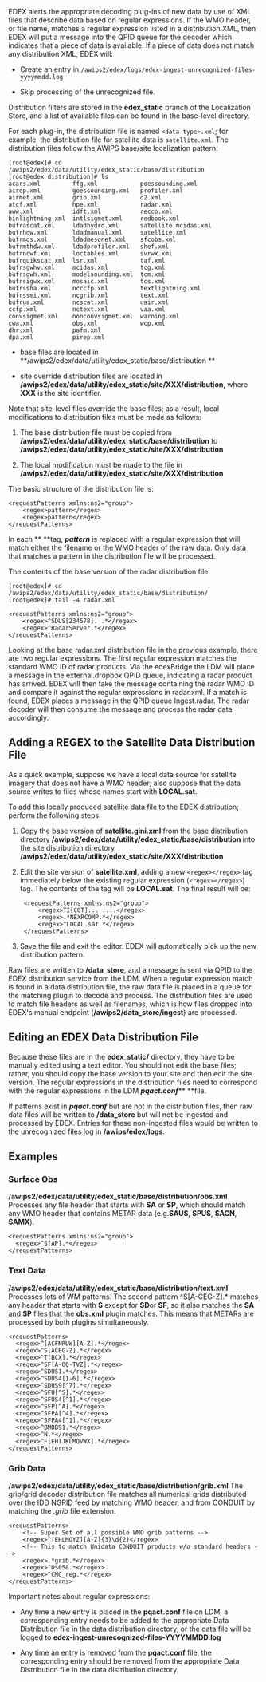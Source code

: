 


EDEX alerts the appropriate decoding plug-ins of new data by use of XML files that describe data based on regular expressions.  If the WMO header, or file name, matches a regular expression listed in a distribution XML, then EDEX will put a message into the QPID queue for the decoder which indicates that a piece of data is available. If a piece of data does not match any distribution XML, EDEX will:

* Create an entry in `/awips2/edex/logs/edex-ingest-unrecognized-files-yyyymmdd.log`

* Skip processing of the unrecognized file.

Distribution filters are stored in the **edex_static** branch of the Localization Store, and a list of available files can be found in the base-level directory.  

For each plug-in, the distribution file is named `<data-type>.xml`; for example, the distribution file for satellite data is `satellite.xml`. The distribution files follow the AWIPS base/site localization pattern: 
    
    [root@edex]# cd /awips2/edex/data/utility/edex_static/base/distribution
    [root@edex distribution]# ls
    acars.xml         ffg.xml            poessounding.xml
    airep.xml         goessounding.xml   profiler.xml
    airmet.xml        grib.xml           q2.xml
    atcf.xml          hpe.xml            radar.xml
    aww.xml           idft.xml           recco.xml
    binlightning.xml  intlsigmet.xml     redbook.xml
    bufrascat.xml     ldadhydro.xml      satellite.mcidas.xml
    bufrhdw.xml       ldadmanual.xml     satellite.xml
    bufrmos.xml       ldadmesonet.xml    sfcobs.xml
    bufrmthdw.xml     ldadprofiler.xml   shef.xml
    bufrncwf.xml      loctables.xml      svrwx.xml
    bufrquikscat.xml  lsr.xml            taf.xml
    bufrsgwhv.xml     mcidas.xml         tcg.xml
    bufrsgwh.xml      modelsounding.xml  tcm.xml
    bufrsigwx.xml     mosaic.xml         tcs.xml
    bufrssha.xml      ncccfp.xml         textlightning.xml
    bufrssmi.xml      ncgrib.xml         text.xml
    bufrua.xml        ncscat.xml         uair.xml
    ccfp.xml          nctext.xml         vaa.xml
    convsigmet.xml    nonconvsigmet.xml  warning.xml
    cwa.xml           obs.xml            wcp.xml
    dhr.xml           pafm.xml
    dpa.xml           pirep.xml

* base files are located in **/awips2/edex/data/utility/edex_static/base/distribution **

* site override distribution files are located in **/awips2/edex/data/utility/edex_static/site/XXX/distribution**, where **XXX** is the site identifier.

Note that site-level files override the base files; as a result, local modifications to distribution files must be made as follows:

1. The base distribution file must be copied from **/awips2/edex/data/utility/edex_static/base/distribution** to **/awips2/edex/data/utility/edex_static/site/XXX/distribution**

2. The local modification must be made to the file in **/awips2/edex/data/utility/edex_static/site/XXX/distribution**

The basic structure of the distribution file is:

    <requestPatterns xmlns:ns2="group">
        <regex>pattern</regex>
        <regex>pattern</regex>
    </requestPatterns>

In each **<regex></regex> **tag, **_pattern_** is replaced with a regular expression that will match either the filename or the WMO header of the raw data. Only data that matches a pattern in the distribution file will be processed.

The contents of the base version of the radar distribution file:

    [root@edex]# cd /awips2/edex/data/utility/edex_static/base/distribution/
    [root@edex]# tail -4 radar.xml
    
    <requestPatterns xmlns:ns2="group">
        <regex>^SDUS[234578]. .*</regex>
        <regex>^RadarServer.*</regex>
    </requestPatterns>

Looking at the base radar.xml distribution file in the previous example, there are two regular expressions.  The first regular expression matches the standard WMO ID of radar products.   Via the edexBridge the LDM will place a message in the external.dropbox QPID queue, indicating a radar product has arrived.  EDEX will then take the message containing the radar WMO ID and compare it against the regular expressions in radar.xml.  If a match is found, EDEX places a message in the QPID queue Ingest.radar.  The radar decoder will then consume the message and process the radar data accordingly. 


## Adding a REGEX to the Satellite Data Distribution File

As a quick example, suppose we have a local data source for satellite imagery that does not have a WMO header; also suppose that the data source writes to files whose names start with **LOCAL.sat**.

To add this locally produced satellite data file to the EDEX distribution; perform the following steps.

1. Copy the base version of **satellite.gini.xml** from the base distribution directory **/awips2/edex/data/utility/edex_static/base/distribution** into the site distribution directory **/awips2/edex/data/utility/edex_static/site/XXX/distribution**

2. Edit the site version of **satellite.xml**, adding a new `<regex></regex>` tag immediately below the existing regular expression (`<regex></regex>`) tag. The contents of the tag will be **LOCAL.sat**. The final result will be:

        <requestPatterns xmlns:ns2="group">
            <regex>TI[CGT]... ....</regex>
            <regex>.*NEXRCOMP.*</regex>
            <regex>^LOCAL.sat.*</regex>
        </requestPatterns>

3. Save the file and exit the editor. EDEX will automatically pick up the new distribution pattern.

Raw files are written to **/data_store**, and a message is sent via QPID to the EDEX distribution service from the LDM. When a regular expression match is found in a data distribution file, the raw data file is placed in a queue for the matching plugin to decode and process. The distribution files are used to match file headers as well as filenames, which is how files dropped into EDEX's manual endpoint (**/awips2/data_store/ingest**) are processed.

## Editing an EDEX Data Distribution File

Because these files are in the **edex_static/** directory, they have to be manually edited using a text editor. You should not edit the base files; rather, you should copy the base version to your site and then edit the site version. The regular expressions in the distribution files need to correspond with the regular expressions in the LDM **_pqact.conf_**** **file.

If patterns exist in **_pqact.conf_** but are not in the distribution files, then raw data files will be written to **/data_store** but will not be ingested and processed by EDEX. Entries for these non-ingested files would be written to the unrecognized files log in **/awips/edex/logs**.

## Examples

### Surface Obs

**/awips2/edex/data/utility/edex_static/base/distribution/obs.xml** Processes any file header that starts with **SA** or **SP**, which should match any WMO header that contains METAR data (e.g.**SAUS**, **SPUS**, **SACN**, **SAMX**).

    <requestPatterns xmlns:ns2="group">
      <regex>^S[AP].*</regex>
    </requestPatterns> 

### Text Data

**/awips2/edex/data/utility/edex_static/base/distribution/text.xml** Processes lots of WM patterns. The second pattern ^S[A-CEG-Z].* matches any header that starts with **S** except for **SD**or **SF**, so it also matches the **SA** and **SP** files that the **obs.xml** plugin matches. This means that METARs are processed by both plugins simultaneously.

    <requestPatterns>
      <regex>^[ACFNRUW][A-Z].*</regex>
      <regex>^S[ACEG-Z].*</regex>
      <regex>^T[BCX].*</regex>
      <regex>^SF[A-OQ-TVZ].*</regex>
      <regex>^SDUS1.*</regex>
      <regex>^SDUS4[1-6].*</regex>
      <regex>^SDUS9[^7].*</regex>
      <regex>^SFU[^S].*</regex>
      <regex>^SFUS4[^1].*</regex> 
      <regex>^SFP[^A].*</regex>
      <regex>^SFPA[^4].*</regex> 
      <regex>^SFPA4[^1].*</regex>
      <regex>^BMBB91.*</regex> 
      <regex>^N.*</regex>
      <regex>^F[EHIJKLMQVWX].*</regex> 
    </requestPatterns> 

### Grib Data

**/awips2/edex/data/utility/edex_static/base/distribution/grib.xml** The grib/grid decoder distribution file matches all numerical grids distributed over the IDD NGRID feed by matching WMO header, and from CONDUIT by matching the *.grib* file extension.

    <requestPatterns>
        <!-- Super Set of all possible WMO grib patterns -->
        <regex>^[EHLMOYZ][A-Z]{3}\d{2}</regex>
        <!-- This to match Unidata CONDUIT products w/o standard headers -->
        <regex>.*grib.*</regex>
        <regex>^US058.*</regex>
        <regex>^CMC_reg.*</regex>
    </requestPatterns>

Important notes about regular expressions:

* Any time a new entry is placed in the **pqact.conf** file on LDM, a corresponding entry needs to be added to the appropriate Data Distribution file in the data distribution directory, or the data file will be logged to **edex-ingest-unrecognized-files-YYYYMMDD.log**

* Any time an entry is removed from the **pqact.conf** file, the corresponding entry should be removed from the appropriate Data Distribution file in the data distribution directory.
